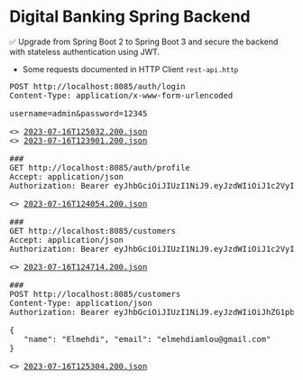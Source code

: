 # Digital Banking Spring Backend

✅ Upgrade from Spring Boot 2 to Spring Boot 3 and secure the backend with stateless authentication using JWT.

- Some requests documented in HTTP Client `rest-api.http`

<pre>
POST http://localhost:8085/auth/login
Content-Type: application/x-www-form-urlencoded

username=admin&password=12345
   
<> <a href="/scratches/2023-07-16T125032.200.json">2023-07-16T125032.200.json</a>
<> <a href="/scratches/2023-07-16T123901.200.json">2023-07-16T123901.200.json</a>

###
GET http://localhost:8085/auth/profile
Accept: application/json
Authorization: Bearer eyJhbGciOiJIUzI1NiJ9.eyJzdWIiOiJ1c2VyIiwiZXhwIjoxNjg5NTA4MTIwLCJpYXQiOjE2ODk1MDc1MjAsInNjb3BlIjoiVVNFUiJ9.fA7iVHKMVCUyU4FL00ztUAT8RlsqenYTpJdMAcX0Lhk

<> <a href="/scratches/2023-07-16T124054.200.json">2023-07-16T124054.200.json</a>

###
GET http://localhost:8085/customers
Accept: application/json
Authorization: Bearer eyJhbGciOiJIUzI1NiJ9.eyJzdWIiOiJ1c2VyIiwiZXhwIjoxNjg5NTA4MTIwLCJpYXQiOjE2ODk1MDc1MjAsInNjb3BlIjoiVVNFUiJ9.fA7iVHKMVCUyU4FL00ztUAT8RlsqenYTpJdMAcX0Lhk

<> <a href="/scratches/2023-07-16T124714.200.json">2023-07-16T124714.200.json</a>

###
POST http://localhost:8085/customers
Content-Type: application/json
Authorization: Bearer eyJhbGciOiJIUzI1NiJ9.eyJzdWIiOiJhZG1pbiIsImV4cCI6MTY4OTUwODgzMiwiaWF0IjoxNjg5NTA4MjMyLCJzY29wZSI6IkFETUlOIFVTRVIifQ.85Qg5kclHAP1ou4jFKMXxTafODx93K8fKpWfPUOFD9Y

{
   "name": "Elmehdi", "email": "elmehdiamlou@gmail.com"
}

<> <a href="/scratches/2023-07-16T125304.200.json">2023-07-16T125304.200.json</a>
</pre>

